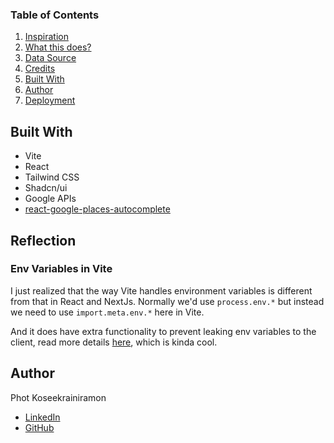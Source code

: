 ### Table of Contents

1. [Inspiration](#inspiration)
2. [What this does?](#what-this-does)
3. [Data Source](#data-source)
4. [Credits](#credits)
5. [Built With](#built-with)
6. [Author](#author)
7. [Deployment](#deployment)

## Built With
- Vite
- React
- Tailwind CSS
- Shadcn/ui
- Google APIs
- [react-google-places-autocomplete](https://github.com/Tintef/react-google-places-autocomplete#readme)

## Reflection

### Env Variables in Vite

I just realized that the way Vite handles environment variables is different from that in React and NextJs. Normally we'd use `process.env.*` but instead we need to use `import.meta.env.*` here in Vite.

And it does have extra functionality to prevent leaking env variables to the client, read more details [here](https://vitejs.dev/guide/env-and-mode), which is kinda cool.

## Author

Phot Koseekrainiramon
- [LinkedIn](https://www.linkedin.com/in/phot-kosee/)
- [GitHub](https://github.com/photkosee)
